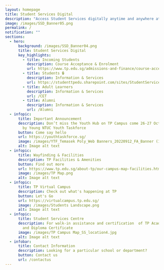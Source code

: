 ```yaml
---
layout: homepage
title: Student Services Digital
description: "Access Student Services digitally anytime and anywhere at your fingertips! "
image: /images/SSD_Banner05.png
permalink: /
notification: ""
sections:
  - hero:
      background: /images/SSD_Banner04.png
      title: Student Services Digital
      key_highlights:
        - title: Incoming Students
          description: Course Acceptance & Enrolment
          url: https://www.tp.edu.sg/admissions-and-finance/course-acceptance-enrolment.html
        - title: Students 🔒
          description: Information & Services
          url: https://studenttpedu.sharepoint.com/sites/StudentServicesDigital
        - title: Adult Learners
          description: Information & Services
          url: /CET
        - title: Alumni
          description: Information & Services
          url: /Alumni
  - infopic:
      title: Important Announcement
      description: Don’t miss the Youth Hub on TP Campus come 26-27 October! Organised
        by Young NTUC Youth Taskforce
      button: Come say hello
      url: https://youthtaskforce.sg/
      image: /images/YTF_Temasek Poly_Web Banners_20220912_FA_Banner (1400x400px).jpg
      alt: Image alt text
  - infopic:
      title: Wayfinding & Facilities
      description: TP Facilities & Amenities
      button: Find out more
      url: https://www.tp.edu.sg/about-tp/our-campus-map-facilities.html
      image: /images/TP Map.png
      alt: Image alt text
  - infopic:
      title: TP Virtual Campus
      description: Check out what's happening at TP
      button: Let's Go
      url: https://virtualcampus.tp.edu.sg/
      image: /images/Students Landscape.png
      alt: Image alt text
  - infopic:
      title: Student Services Centre
      description: For walk-in assistance and certification  of TP Academic Results
        and Diploma Certificate
      image: /images/TP Campus Map_SS_location4.jpg
      alt: Image alt text
  - infobar:
      title: Contact Information
      description: Looking for a particular school or department?
      button: Contact us
      url: /contactus
---
```

